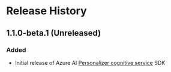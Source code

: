 # Release History

## 1.1.0-beta.1 (Unreleased)

### Added
- Initial release of Azure AI [Personalizer cognitive service](https://docs.microsoft.com/azure/cognitive-services/personalizer/) SDK
